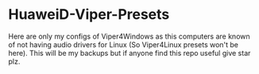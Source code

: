 # HuaweiD-Viper-Presets
Here are only my configs of Viper4Windows as this computers are known of not having audio drivers for Linux (So Viper4Linux presets won't be here). This will be my backups but if anyone find this repo useful give star plz. 

